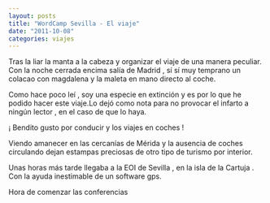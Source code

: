 ```yaml
---
layout: posts
title: "WordCamp Sevilla - El viaje"
date: "2011-10-08"
categories: viajes
---
```


Tras la liar la manta a la cabeza y organizar el viaje de una manera peculiar. Con la noche cerrada encima salía de Madrid , sí sí muy temprano un colacao con magdalena y la maleta en mano directo al coche.

Como hace poco leí , soy una especie en extinción y es por lo que he podido hacer este viaje.Lo dejó como nota para no provocar el infarto a ningún lector , en el caso de que lo haya.

¡ Bendito gusto por conducir y los viajes en coches !

Viendo amanecer en las cercanías de Mérida y la ausencia de coches circulando dejan estampas preciosas de otro tipo de turismo por interior.

Unas horas más tarde llegaba a la EOI de Sevilla , en la isla de la Cartuja . Con la ayuda inestimable de un software gps.

Hora de comenzar las conferencias
